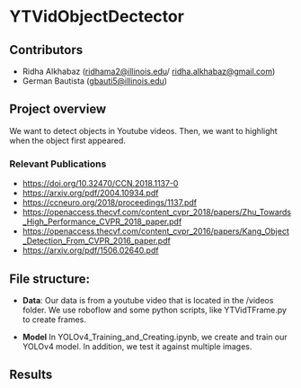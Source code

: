 # YTVidObjectDectector


## Contributors
* Ridha Alkhabaz (ridhama2@illinois.edu/ ridha.alkhabaz@gmail.com)
* German Bautista (gbauti5@illinois.edu) 



## Project overview
We want to detect objects in Youtube videos. Then, we want to highlight when the object first appeared. 


### Relevant Publications
* https://doi.org/10.32470/CCN.2018.1137-0
* https://arxiv.org/pdf/2004.10934.pdf
* https://ccneuro.org/2018/proceedings/1137.pdf
* https://openaccess.thecvf.com/content_cvpr_2018/papers/Zhu_Towards_High_Performance_CVPR_2018_paper.pdf
* https://openaccess.thecvf.com/content_cvpr_2016/papers/Kang_Object_Detection_From_CVPR_2016_paper.pdf
* https://arxiv.org/pdf/1506.02640.pdf



## File structure:

* **Data**: Our data is from a youtube video that is located in the /videos folder. We use roboflow and some python scripts, like YTVidTFrame.py to create frames.  


* **Model** In YOLOv4_Training_and_Creating.ipynb, we create and train our YOLOv4 model. In addition, we test it against multiple images. 
	


## Results

